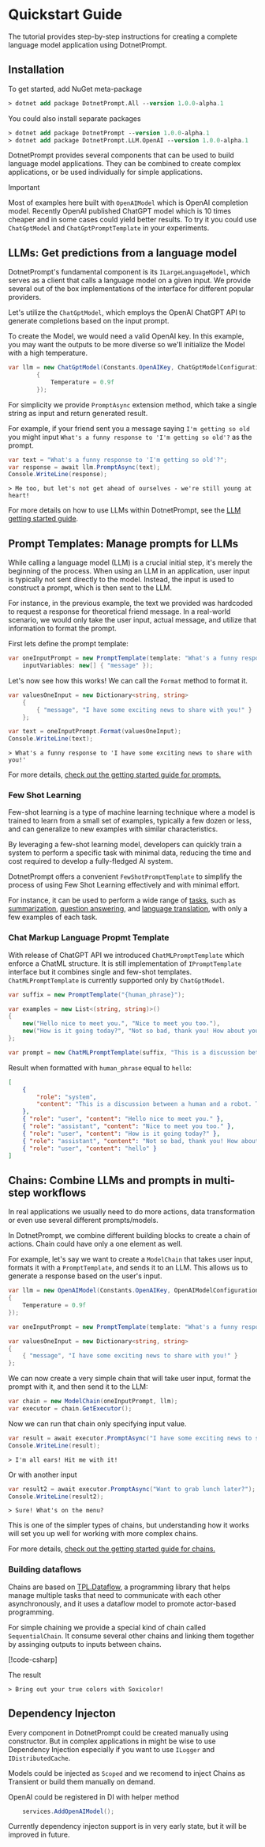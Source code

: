 # Quickstart Guide

The tutorial provides step-by-step instructions for creating a complete language model application using DotnetPrompt.

## Installation

To get started, add NuGet meta-package

```ps
> dotnet add package DotnetPrompt.All --version 1.0.0-alpha.1
```

You could also install separate packages

```ps
> dotnet add package DotnetPrompt --version 1.0.0-alpha.1
> dotnet add package DotnetPrompt.LLM.OpenAI --version 1.0.0-alpha.1
```

DotnetPrompt provides several components that can be used to build language model applications. 
They can be combined to create complex applications, or be used individually for simple applications.

> [!IMPORTANT]
> Most of examples here built with `OpenAIModel` which is OpenAI completion model. Recently OpenAI published 
> ChatGPT model which is 10 times cheaper and in some cases could yield better results. To try it you could use `ChatGptModel` and `ChatGptPromptTemplate` in your experiments.

## LLMs: Get predictions from a language model

DotnetPrompt's fundamental component is its `ILargeLanguageModel`, 
which serves as a client that calls a language model on a given input.
We provide several out of the box implementations of the interface for different popular providers.

Let's utilize the `ChatGptModel`, which employs the OpenAI ChatGPT API to generate completions based on the input prompt. 

To create the Model, we would need a valid OpenAI key. 
In this example, you may want the outputs to be more diverse so we'll initialize the Model with a high temperature.

```csharp
var llm = new ChatGptModel(Constants.OpenAIKey, ChatGptModelConfiguration.Default with
        {
            Temperature = 0.9f
        });
```

For simplicity we provide `PromptAsync` extension method, which take a single string as input and return generated result.

For example, if your friend sent you a message saying `I'm getting so old` you might input `What's a funny response to 'I'm getting so old'?` as the prompt. 

```csharp
var text = "What's a funny response to 'I'm getting so old'?";
var response = await llm.PromptAsync(text);
Console.WriteLine(response);
```

```text
> Me too, but let's not get ahead of ourselves - we're still young at heart!
```

For more details on how to use LLMs within DotnetPrompt, see the [LLM getting started guide](./llms/getting_started.md).

## Prompt Templates: Manage prompts for LLMs

While calling a language model (LLM) is a crucial initial step, it's merely the beginning of the process.
When using an LLM in an application, user input is typically not sent directly to the model. 
Instead, the input is used to construct a prompt, which is then sent to the LLM.

For instance, in the previous example, the text we provided was hardcoded to request a 
response for theoretical friend message. 
In a real-world scenario, we would only take the user 
input, actual message, and utilize that information to format the prompt.

First lets define the prompt template:

```csharp
var oneInputPrompt = new PromptTemplate(template: "What's a funny response to '{message}'", 
    inputVariables: new[] { "message" });
```

Let's now see how this works! We can call the `Format` method to format it.

```csharp
var valuesOneInput = new Dictionary<string, string>
    {
        { "message", "I have some exciting news to share with you!" }
    };

var text = oneInputPrompt.Format(valuesOneInput);
Console.WriteLine(text);
```

```text
> What's a funny response to 'I have some exciting news to share with you!'
```

For more details, [check out the getting started guide for prompts.](./prompts/getting_started.md)

### Few Shot Learning

Few-shot learning is a type of machine learning technique where a model is trained to learn from a small set of examples, 
typically a few dozen or less, and can generalize to new examples with similar characteristics. 

By leveraging a few-shot learning model, developers can quickly train a system to perform a specific task with minimal data, reducing the time and cost required to develop a fully-fledged AI system. 

DotnetPrompt offers a convenient `FewShotPromptTemplate` to simplify the process of using Few Shot Learning effectively and with minimal effort.

For instance, it can be used to perform a wide range of 
[tasks](./prompts/few_shots_example.md), such as [summarization](./prompts/few_shots_example.md#summarization), 
[question answering](./prompts/few_shots_example.md#question-answering), 
and [language translation](./prompts/few_shots_example.md##machine-translation), with only a few examples of each task. 

### Chat Markup Language Propmt Template

With release of ChatGPT API we introduced `ChatMLPromptTemplate` which enforce a ChatML structure. It is still implementation of `IPromptTemplate` interface
but it combines single and few-shot templates. `ChatMLPromptTemplate` is currently supported only by `ChatGptModel`.

```csharp
var suffix = new PromptTemplate("{human_phrase}");

var examples = new List<(string, string)>()
{
    new("Hello nice to meet you.", "Nice to meet you too."),
    new("How is it going today?", "Not so bad, thank you! How about you?"),
};

var prompt = new ChatMLPromptTemplate(suffix, "This is a discussion between a human and a robot. The robot is very nice and empathetic.", examples);
```

Result when formatted with `human_phrase` equal to `hello`:

```json
[
    {
        "role": "system",
        "content": "This is a discussion between a human and a robot. The robot is very nice and empathetic."
    },
    { "role": "user", "content": "Hello nice to meet you." },
    { "role": "assistant", "content": "Nice to meet you too." },
    { "role": "user", "content": "How is it going today?" },
    { "role": "assistant", "content": "Not so bad, thank you! How about you?" },
    { "role": "user", "content": "hello" }
]
```

## Chains: Combine LLMs and prompts in multi-step workflows

In real applications we usually need to do more actions, data transformation or even use several different prompts/models.

In DotnetPrompt, we combine different building blocks to create a chain of actions. Chain could have only a one element as well.

For example, let's say we want to create a `ModelChain` that takes user input, formats it with a `PromptTemplate`, 
and sends it to an LLM. This allows us to generate a response based on the user's input.

```csharp
var llm = new OpenAIModel(Constants.OpenAIKey, OpenAIModelConfiguration.Default with
{
    Temperature = 0.9f
});

var oneInputPrompt = new PromptTemplate(template: "What's a funny response to '{message}'", inputVariables: new[] { "message" });

var valuesOneInput = new Dictionary<string, string>
{
    { "message", "I have some exciting news to share with you!" }
};
```

We can now create a very simple chain that will take user input, format the prompt with it, and then send it to the LLM:

```csharp
var chain = new ModelChain(oneInputPrompt, llm);
var executor = chain.GetExecutor();
```

Now we can run that chain only specifying input value.

```csharp
var result = await executor.PromptAsync("I have some exciting news to share with you!");
Console.WriteLine(result);
```
```text
> I'm all ears! Hit me with it!
```

Or with another input

```csharp
var result2 = await executor.PromptAsync("Want to grab lunch later?");
Console.WriteLine(result2);
```
```text
> Sure! What's on the menu?
```

This is one of the simpler types of chains, but understanding how it works will set you up well for working with 
more complex chains.

For more details, [check out the getting started guide for chains.](./chains/getting_started.md)

### Building dataflows

Chains are based on [TPL.Dataflow](https://learn.microsoft.com/en-us/dotnet/standard/parallel-programming/dataflow-task-parallel-library), a programming library that helps manage multiple tasks that need to communicate 
with each other asynchronously, and it uses a dataflow model to promote actor-based programming.

For simple chaining we provide a special kind of chain called `SequentialChain`. 
It consume several other chains and linking them together by assinging outputs to inputs between chains.

[!code-csharp[](../../DotnetPrompt.Tests.Examples/Chains/CombinedChainExamples.cs#SequentialChain_Example)]

The result

```text
> Bring out your true colors with Soxicolor!
```

## Dependency Injecton

Every component in DotnetPrompt could be created manually using constructor. But in complex applications in might be wise to use Dependency Injection especially if you want to use `ILogger` and `IDistributedCache`.

Models could be injected as `Scoped` and we recomend to inject Chains as Transient or build them manually on demand.

OpenAI could be registered in DI with helper method

```csharp
    services.AddOpenAIModel();
```

Currently dependency injecton support is in very early state, but it will be improved in future.